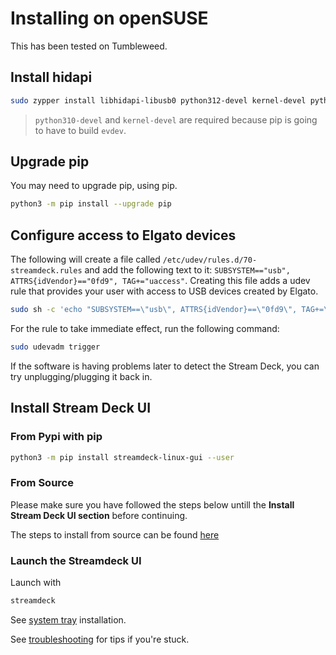 # Installing on openSUSE

This has been tested on Tumbleweed.

## Install hidapi

```bash
sudo zypper install libhidapi-libusb0 python312-devel kernel-devel python311-evdev
```

> `python310-devel` and `kernel-devel` are required because pip is going to have to build `evdev`.

## Upgrade pip

You may need to upgrade pip, using pip.

```bash
python3 -m pip install --upgrade pip
```

## Configure access to Elgato devices

The following will create a file called `/etc/udev/rules.d/70-streamdeck.rules` and add the following text to it: `SUBSYSTEM=="usb", ATTRS{idVendor}=="0fd9", TAG+="uaccess"`. Creating this file adds a udev rule that provides your user with access to USB devices created by Elgato.

```bash
sudo sh -c 'echo "SUBSYSTEM==\"usb\", ATTRS{idVendor}==\"0fd9\", TAG+=\"uaccess\"" > /etc/udev/rules.d/70-streamdeck.rules'
```

For the rule to take immediate effect, run the following command:

```bash
sudo udevadm trigger
```

If the software is having problems later to detect the Stream Deck, you can try unplugging/plugging it back in.

## Install Stream Deck UI

### From Pypi with pip

```bash
python3 -m pip install streamdeck-linux-gui --user
```

### From Source

Please make sure you have followed the steps below untill the **Install Stream Deck UI section** before continuing.

The steps to install from source can be found [here](source.md)

### Launch the Streamdeck UI

Launch with

```bash
streamdeck
```

See [system tray](../troubleshooting.md#no-system-tray-indicator) installation.

See [troubleshooting](../troubleshooting.md) for tips if you're stuck.
